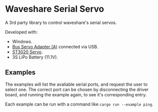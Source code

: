 # Waveshare Serial Servo

A 3rd party library to control waveshare's serial servos.

Developed with:

- Windows.
- [Bus Servo Adapter (A)](https://www.waveshare.com/catalog/product/view/id/5832/s/bus-servo-adapter-a) connected via USB.
- [ST3020 Servo](https://www.waveshare.com/product/st3020-servo.htm).
- 3S LiPo Battery (11.1V).

## Examples

The examples will list the avaliable serial ports, and request the user to select one. The correct port can be chosen by disconnecting the driver board, and running the example again, to see it's corresponding entry.

Each example can be run with a command like `cargo run --example ping`.
